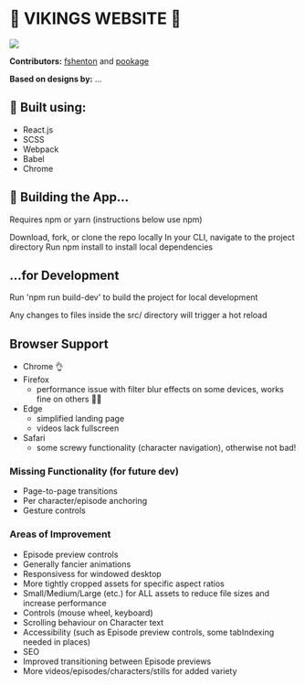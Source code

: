 # 🌊 VIKINGS WEBSITE 🌊

![](landing.gif)


**Contributors:**
[fshenton](https://github.com/fshenton) and [pookage](https://github.com/pookage)

**Based on designs by:** ...


## 🔨 Built using:
- React.js
- SCSS
- Webpack
- Babel
- Chrome


## 🏢 Building the App...
Requires npm or yarn (instructions below use npm)

Download, fork, or clone the repo locally
In your CLI, navigate to the project directory
Run npm install to install local dependencies

## ...for Development
Run 'npm run build-dev' to build the project for local development

Any changes to files inside the src/ directory will trigger a hot reload


## Browser Support
- Chrome 👌 
- Firefox 
	- performance issue with filter blur effects on some devices, works fine on others 🤷‍♀️
- Edge
	- simplified landing page
	- videos lack fullscreen
- Safari
	- some screwy functionality (character navigation), otherwise not bad!


### Missing Functionality (for future dev)
- Page-to-page transitions
- Per character/episode anchoring
- Gesture controls


### Areas of Improvement
- Episode preview controls 
- Generally fancier animations
- Responsivess for windowed desktop
- More tightly cropped assets for specific aspect ratios
- Small/Medium/Large (etc.) for ALL assets to reduce file sizes and increase performance
- Controls (mouse wheel, keyboard)
- Scrolling behaviour on Character text
- Accessibility (such as Episode preview controls, some tabIndexing needed in places)
- SEO
- Improved transitioning between Episode previews
- More videos/episodes/characters/stills for added variety
